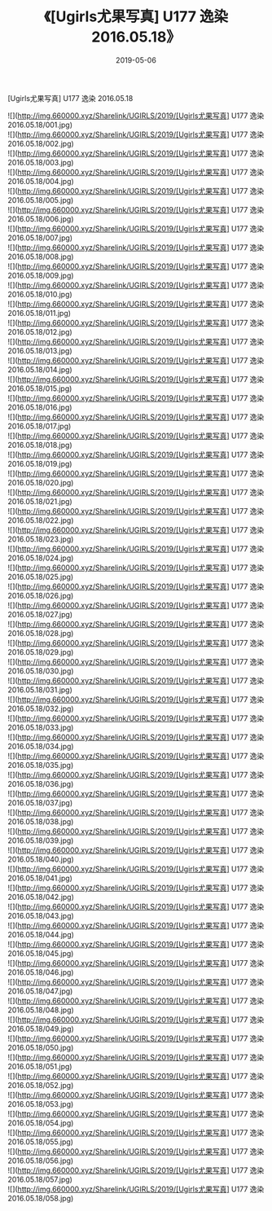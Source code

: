 ﻿---
layout: post
title:  《[Ugirls尤果写真] U177 逸染 2016.05.18》
date:   2019-05-06
img: http://img.660000.xyz/Sharelink/UGIRLS/2019/[Ugirls尤果写真] U177 逸染 2016.05.18/000.jpg
categories: [美女, 清纯, 唯美]
---

[Ugirls尤果写真] U177 逸染 2016.05.18

 ![](http://img.660000.xyz/Sharelink/UGIRLS/2019/[Ugirls尤果写真] U177 逸染 2016.05.18/001.jpg) <br>![](http://img.660000.xyz/Sharelink/UGIRLS/2019/[Ugirls尤果写真] U177 逸染 2016.05.18/002.jpg) <br>![](http://img.660000.xyz/Sharelink/UGIRLS/2019/[Ugirls尤果写真] U177 逸染 2016.05.18/003.jpg) <br>![](http://img.660000.xyz/Sharelink/UGIRLS/2019/[Ugirls尤果写真] U177 逸染 2016.05.18/004.jpg) <br>![](http://img.660000.xyz/Sharelink/UGIRLS/2019/[Ugirls尤果写真] U177 逸染 2016.05.18/005.jpg) <br>![](http://img.660000.xyz/Sharelink/UGIRLS/2019/[Ugirls尤果写真] U177 逸染 2016.05.18/006.jpg) <br>![](http://img.660000.xyz/Sharelink/UGIRLS/2019/[Ugirls尤果写真] U177 逸染 2016.05.18/007.jpg) <br>![](http://img.660000.xyz/Sharelink/UGIRLS/2019/[Ugirls尤果写真] U177 逸染 2016.05.18/008.jpg) <br>![](http://img.660000.xyz/Sharelink/UGIRLS/2019/[Ugirls尤果写真] U177 逸染 2016.05.18/009.jpg) <br>![](http://img.660000.xyz/Sharelink/UGIRLS/2019/[Ugirls尤果写真] U177 逸染 2016.05.18/010.jpg) <br>![](http://img.660000.xyz/Sharelink/UGIRLS/2019/[Ugirls尤果写真] U177 逸染 2016.05.18/011.jpg) <br>![](http://img.660000.xyz/Sharelink/UGIRLS/2019/[Ugirls尤果写真] U177 逸染 2016.05.18/012.jpg) <br>![](http://img.660000.xyz/Sharelink/UGIRLS/2019/[Ugirls尤果写真] U177 逸染 2016.05.18/013.jpg) <br>![](http://img.660000.xyz/Sharelink/UGIRLS/2019/[Ugirls尤果写真] U177 逸染 2016.05.18/014.jpg) <br>![](http://img.660000.xyz/Sharelink/UGIRLS/2019/[Ugirls尤果写真] U177 逸染 2016.05.18/015.jpg) <br>![](http://img.660000.xyz/Sharelink/UGIRLS/2019/[Ugirls尤果写真] U177 逸染 2016.05.18/016.jpg) <br>![](http://img.660000.xyz/Sharelink/UGIRLS/2019/[Ugirls尤果写真] U177 逸染 2016.05.18/017.jpg) <br>![](http://img.660000.xyz/Sharelink/UGIRLS/2019/[Ugirls尤果写真] U177 逸染 2016.05.18/018.jpg) <br>![](http://img.660000.xyz/Sharelink/UGIRLS/2019/[Ugirls尤果写真] U177 逸染 2016.05.18/019.jpg) <br>![](http://img.660000.xyz/Sharelink/UGIRLS/2019/[Ugirls尤果写真] U177 逸染 2016.05.18/020.jpg) <br>![](http://img.660000.xyz/Sharelink/UGIRLS/2019/[Ugirls尤果写真] U177 逸染 2016.05.18/021.jpg) <br>![](http://img.660000.xyz/Sharelink/UGIRLS/2019/[Ugirls尤果写真] U177 逸染 2016.05.18/022.jpg) <br>![](http://img.660000.xyz/Sharelink/UGIRLS/2019/[Ugirls尤果写真] U177 逸染 2016.05.18/023.jpg) <br>![](http://img.660000.xyz/Sharelink/UGIRLS/2019/[Ugirls尤果写真] U177 逸染 2016.05.18/024.jpg) <br>![](http://img.660000.xyz/Sharelink/UGIRLS/2019/[Ugirls尤果写真] U177 逸染 2016.05.18/025.jpg) <br>![](http://img.660000.xyz/Sharelink/UGIRLS/2019/[Ugirls尤果写真] U177 逸染 2016.05.18/026.jpg) <br>![](http://img.660000.xyz/Sharelink/UGIRLS/2019/[Ugirls尤果写真] U177 逸染 2016.05.18/027.jpg) <br>![](http://img.660000.xyz/Sharelink/UGIRLS/2019/[Ugirls尤果写真] U177 逸染 2016.05.18/028.jpg) <br>![](http://img.660000.xyz/Sharelink/UGIRLS/2019/[Ugirls尤果写真] U177 逸染 2016.05.18/029.jpg) <br>![](http://img.660000.xyz/Sharelink/UGIRLS/2019/[Ugirls尤果写真] U177 逸染 2016.05.18/030.jpg) <br>![](http://img.660000.xyz/Sharelink/UGIRLS/2019/[Ugirls尤果写真] U177 逸染 2016.05.18/031.jpg) <br>![](http://img.660000.xyz/Sharelink/UGIRLS/2019/[Ugirls尤果写真] U177 逸染 2016.05.18/032.jpg) <br>![](http://img.660000.xyz/Sharelink/UGIRLS/2019/[Ugirls尤果写真] U177 逸染 2016.05.18/033.jpg) <br>![](http://img.660000.xyz/Sharelink/UGIRLS/2019/[Ugirls尤果写真] U177 逸染 2016.05.18/034.jpg) <br>![](http://img.660000.xyz/Sharelink/UGIRLS/2019/[Ugirls尤果写真] U177 逸染 2016.05.18/035.jpg) <br>![](http://img.660000.xyz/Sharelink/UGIRLS/2019/[Ugirls尤果写真] U177 逸染 2016.05.18/036.jpg) <br>![](http://img.660000.xyz/Sharelink/UGIRLS/2019/[Ugirls尤果写真] U177 逸染 2016.05.18/037.jpg) <br>![](http://img.660000.xyz/Sharelink/UGIRLS/2019/[Ugirls尤果写真] U177 逸染 2016.05.18/038.jpg) <br>![](http://img.660000.xyz/Sharelink/UGIRLS/2019/[Ugirls尤果写真] U177 逸染 2016.05.18/039.jpg) <br>![](http://img.660000.xyz/Sharelink/UGIRLS/2019/[Ugirls尤果写真] U177 逸染 2016.05.18/040.jpg) <br>![](http://img.660000.xyz/Sharelink/UGIRLS/2019/[Ugirls尤果写真] U177 逸染 2016.05.18/041.jpg) <br>![](http://img.660000.xyz/Sharelink/UGIRLS/2019/[Ugirls尤果写真] U177 逸染 2016.05.18/042.jpg) <br>![](http://img.660000.xyz/Sharelink/UGIRLS/2019/[Ugirls尤果写真] U177 逸染 2016.05.18/043.jpg) <br>![](http://img.660000.xyz/Sharelink/UGIRLS/2019/[Ugirls尤果写真] U177 逸染 2016.05.18/044.jpg) <br>![](http://img.660000.xyz/Sharelink/UGIRLS/2019/[Ugirls尤果写真] U177 逸染 2016.05.18/045.jpg) <br>![](http://img.660000.xyz/Sharelink/UGIRLS/2019/[Ugirls尤果写真] U177 逸染 2016.05.18/046.jpg) <br>![](http://img.660000.xyz/Sharelink/UGIRLS/2019/[Ugirls尤果写真] U177 逸染 2016.05.18/047.jpg) <br>![](http://img.660000.xyz/Sharelink/UGIRLS/2019/[Ugirls尤果写真] U177 逸染 2016.05.18/048.jpg) <br>![](http://img.660000.xyz/Sharelink/UGIRLS/2019/[Ugirls尤果写真] U177 逸染 2016.05.18/049.jpg) <br>![](http://img.660000.xyz/Sharelink/UGIRLS/2019/[Ugirls尤果写真] U177 逸染 2016.05.18/050.jpg) <br>![](http://img.660000.xyz/Sharelink/UGIRLS/2019/[Ugirls尤果写真] U177 逸染 2016.05.18/051.jpg) <br>![](http://img.660000.xyz/Sharelink/UGIRLS/2019/[Ugirls尤果写真] U177 逸染 2016.05.18/052.jpg) <br>![](http://img.660000.xyz/Sharelink/UGIRLS/2019/[Ugirls尤果写真] U177 逸染 2016.05.18/053.jpg) <br>![](http://img.660000.xyz/Sharelink/UGIRLS/2019/[Ugirls尤果写真] U177 逸染 2016.05.18/054.jpg) <br>![](http://img.660000.xyz/Sharelink/UGIRLS/2019/[Ugirls尤果写真] U177 逸染 2016.05.18/055.jpg) <br>![](http://img.660000.xyz/Sharelink/UGIRLS/2019/[Ugirls尤果写真] U177 逸染 2016.05.18/056.jpg) <br>![](http://img.660000.xyz/Sharelink/UGIRLS/2019/[Ugirls尤果写真] U177 逸染 2016.05.18/057.jpg) <br>![](http://img.660000.xyz/Sharelink/UGIRLS/2019/[Ugirls尤果写真] U177 逸染 2016.05.18/058.jpg) <br>